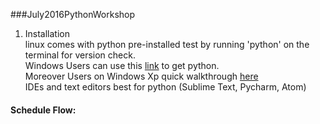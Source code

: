 ###July2016PythonWorkshop

1.  Installation  
linux comes with python pre-installed test by running 'python' on the terminal for version check.  
Windows Users can use this [link](https://www.python.org/downloads/windows/) to get python.  
Moreover Users on Windows Xp quick walkthrough [here](http://dooling.com/index.php/2006/03/14/python-on-xp-7-minutes-to-hello-world/)  
IDEs and text editors best for python (Sublime Text, Pycharm, Atom)  

#### Schedule Flow:  
